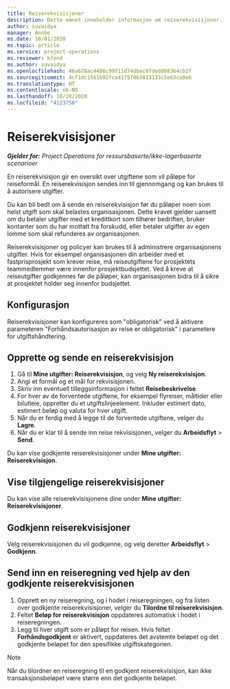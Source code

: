 ```yaml
---
title: Reiserekvisisjoner
description: Dette emnet inneholder informasjon om reiserekvisisjoner.
author: suvaidya
manager: Annbe
ms.date: 10/01/2020
ms.topic: article
ms.service: project-operations
ms.reviewer: kfend
ms.author: suvaidya
ms.openlocfilehash: 46a678ac4486c99f11d74dbac07dedd08364cb2f
ms.sourcegitcommit: 4cf1dc1561b92fca4175f0b3813133c5e63ce8e6
ms.translationtype: HT
ms.contentlocale: nb-NO
ms.lasthandoff: 10/28/2020
ms.locfileid: "4123750"
---
```

# <a name="travel-requisitions"></a>Reiserekvisisjoner

_**Gjelder for:** Project Operations for ressursbaserte/ikke-lagerbaserte scenarioer_

En reiserekvisisjon gir en oversikt over utgiftene som vil påløpe for reiseformål. En reiserekvisisjon sendes inn til gjennomgang og kan brukes til å autorisere utgifter.

Du kan bli bedt om å sende en reiserekvisisjon før du påløper noen som helst utgift som skal belastes organisasjonen. Dette kravet gjelder uansett om du betaler utgifter med et kredittkort som tilhører bedriften, bruker kontanter som du har mottatt fra forskudd, eller betaler utgifter av egen lomme som skal refunderes av organisasjonen.

Reiserekvisisjoner og policyer kan brukes til å administrere organisasjonens utgifter. Hvis for eksempel organisasjonen din arbeider med et fastprisprosjekt som krever reise, må reiseutgiftene for prosjektets teammedlemmer være innenfor prosjektbudsjettet. Ved å kreve at reiseutgifter godkjennes før de påløper, kan organisasjonen bidra til å sikre at prosjektet holder seg innenfor budsjettet.

## <a name="configuration"></a>Konfigurasjon 

Reiserekvisisjoner kan konfigureres som "obligatorisk" ved å aktivere parameteren "Forhåndsautorisasjon av reise er obligatorisk" i parametere for utgiftshåndtering. 

## <a name="create-and-submit-a-travel-requisition"></a>Opprette og sende en reiserekvisisjon

1. Gå til **Mine utgifter: Reiserekvisisjon**, og velg **Ny reiserekvisisjon**.
2. Angi et formål og et mål for rekvisisjonen.
3. Skriv inn eventuell tilleggsinformasjon i feltet **Reisebeskrivelse**. 
4. For hver av de forventede utgiftene, for eksempel flyreiser, måltider eller bilutleie, oppretter du et utgiftslinjeelement. Inkluder estimert dato, estimert beløp og valuta for hver utgift. 
5. Når du er ferdig med å legge til de forventede utgiftene, velger du **Lagre**.
6. Når du er klar til å sende inn reise rekvisisjonen, velger du **Arbeidsflyt** > **Send**.

Du kan vise godkjente reiserekvisisjoner under **Mine utgifter: Reiserekvisisjon**. 

## <a name="view-available-travel-requisitions"></a>Vise tilgjengelige reiserekvisisjoner

Du kan vise alle reiserekvisisjonene dine under **Mine utgifter: Reiserekvisisjoner**.

## <a name="approve-travel-requisitions"></a>Godkjenn reiserekvisisjoner

Velg reiserekvisisjonen du vil godkjenne, og velg deretter **Arbeidsflyt** > **Godkjenn**.  

## <a name="submit-an-expense-report-using-your-approved-travel-requisition"></a>Send inn en reiseregning ved hjelp av den godkjente reiserekvisisjonen

1. Opprett en ny reiseregning, og i hodet i reiseregningen, og fra listen over godkjente reiserekvisisjoner, velger du **Tilordne til reiserekvisisjon**.
2. Feltet **Beløp for reiserekvisisjon** oppdateres automatisk i hodet i reiseregningen.
3. Legg til hver utgift som er påløpt for reisen. Hvis feltet **Forhåndsgodkjent** er aktivert, oppdateres det avstemte beløpet og det godkjente beløpet for den spesifikke utgiftskategorien.

> [!NOTE]
> Når du tilordner en reiseregning til en godkjent reiserekvisisjon, kan ikke transaksjonsbeløpet være større enn det godkjente beløpet. 
